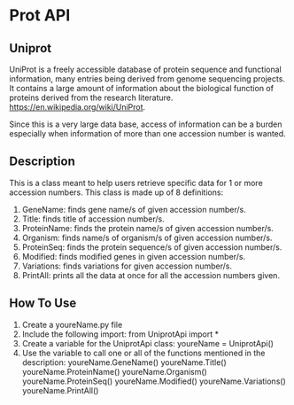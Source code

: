 # Prot API

## Uniprot

UniProt is a freely accessible database of protein sequence and functional information, many entries being derived from genome sequencing projects. It contains a large amount of information about the biological function of proteins derived from the research literature.  
https://en.wikipedia.org/wiki/UniProt.

Since this is a very large data base, access of information can be a burden especially when information of more than one accession number is wanted.

## Description
This is a class meant to help users retrieve specific data for 1 or more accession numbers.
This class is made up of 8 definitions:

1.	GeneName: finds gene name/s of given accession number/s.
2.	Title: finds title of accession number/s.
3.	ProteinName: finds the protein name/s of given accession number/s.
4.	Organism: finds name/s of organism/s of given accession number/s.
5.	ProteinSeq: finds the protein sequence/s of given accession number/s.
6.	Modified: finds modified genes in given accession number/s.
7.	Variations: finds variations for given accession number/s.
8.	PrintAll: prints all the data at once for all the accession numbers given.

## How To Use
1.	Create a youreName.py file
2.	Include the following import:
from UniprotApi import *
3.	Create a variable for the UniprotApi class:
youreName = UniprotApi()
4.	Use the variable to call one or all of the functions mentioned in the description:
youreName.GeneName()
youreName.Title()
youreName.ProteinName()
youreName.Organism()
youreName.ProteinSeq()
youreName.Modified()
youreName.Variations()
youreName.PrintAll()

